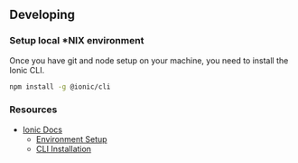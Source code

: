 ## Developing

<!-- TODO: add more information for developers and create CONTIBUTING.md file -->

### Setup local *NIX environment

Once you have git and node setup on your machine, you need to install the Ionic CLI.

```sh
npm install -g @ionic/cli
```

### Resources
- [Ionic Docs](https://ionicframework.com/docs/)
  - [Environment Setup](https://ionicframework.com/docs/intro/environment)
  - [CLI Installation](https://ionicframework.com/docs/intro/cli)

